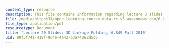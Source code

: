 ```yaml
---
content_type: resource
description: This file contains information regarding lecture 3 slides.
file: /media/https%3A/open-learning-course-data-rc.s3.amazonaws.com/6-849-geometric-folding-algorithms-linkages-origami-polyhedra-fall-2012/88f3f741419f96464a42b3a74082d5c6_MIT6_849F12_slidesL20.pdf
file_type: application/pdf
resourcetype: Document
title: 'Lecture 20 Slides: 3D Linkage Folding, 6.849 Fall 2010'
uid: 88f3f741-419f-9646-4a42-b3a74082d5c6
---
```

